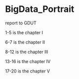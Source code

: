 # BigData_Portrait
report to GDUT

1-5 is the chapter I

6-7 is the chapter II

8-12 is the chapter III

13-16 is the chapter IV

17-20 is the chapter V
